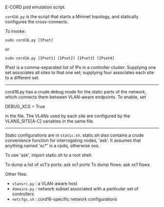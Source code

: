 E-CORD pod emulation script.

`cord16.py` is the script that starts a Mininet topology, and statically
configures the cross-connects.

To invoke:

    sudo cord16.py [IPset]

or 

    sudo cord16.py [IPset1] [IPset2] [IPset3] [IPset4]

IPset is a comma-separated list of IPs in a controller cluster. Supplying one
set associates all sites to that one set; supplying four associates each site to
a different set.

----

cord16.py has a crude debug mode for the static parts of the network, which
connects them between VLAN-aware endpoints. To enable, set 

DEBUG_XCS = True

in the file. The VLANs used by each site are configured by the VLANS_SITE[A-C]
variables in the same file.

----

Static configurations are in `static.sh`. static.sh also contains a crude 
convenience function for interrogating nodes, 'ask'. It assumes that anything
named 'xc*' is a cpdq, otherwise ovs.

To use 'ask', import static.sh to a root shell.

To dump a list of xc1's ports: ask xc1 ports
To dump flows: ask xc1 flows

Other files:
- `vlansrc.py` : a VLAN-aware host
- `domains.py` : network subset associated with a particular set of controllers
- `netcfgs.sh` : cord16-specific network configurations
